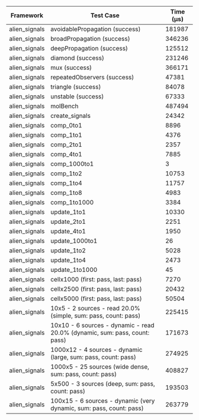 | Framework | Test Case | Time (μs) |
| --- | --- | --- |
| alien_signals | avoidablePropagation (success) | 181987 |
| alien_signals | broadPropagation (success) | 346236 |
| alien_signals | deepPropagation (success) | 125512 |
| alien_signals | diamond (success) | 231246 |
| alien_signals | mux (success) | 366171 |
| alien_signals | repeatedObservers (success) | 47381 |
| alien_signals | triangle (success) | 84078 |
| alien_signals | unstable (success) | 67333 |
| alien_signals | molBench | 487494 |
| alien_signals | create_signals | 24342 |
| alien_signals | comp_0to1 | 8896 |
| alien_signals | comp_1to1 | 4376 |
| alien_signals | comp_2to1 | 2357 |
| alien_signals | comp_4to1 | 7885 |
| alien_signals | comp_1000to1 | 3 |
| alien_signals | comp_1to2 | 10753 |
| alien_signals | comp_1to4 | 11757 |
| alien_signals | comp_1to8 | 4983 |
| alien_signals | comp_1to1000 | 3384 |
| alien_signals | update_1to1 | 10330 |
| alien_signals | update_2to1 | 2251 |
| alien_signals | update_4to1 | 1950 |
| alien_signals | update_1000to1 | 26 |
| alien_signals | update_1to2 | 5028 |
| alien_signals | update_1to4 | 2473 |
| alien_signals | update_1to1000 | 45 |
| alien_signals | cellx1000 (first: pass, last: pass) | 7270 |
| alien_signals | cellx2500 (first: pass, last: pass) | 20432 |
| alien_signals | cellx5000 (first: pass, last: pass) | 50504 |
| alien_signals | 10x5 - 2 sources - read 20.0% (simple, sum: pass, count: pass) | 225415 |
| alien_signals | 10x10 - 6 sources - dynamic - read 20.0% (dynamic, sum: pass, count: pass) | 171673 |
| alien_signals | 1000x12 - 4 sources - dynamic (large, sum: pass, count: pass) | 274925 |
| alien_signals | 1000x5 - 25 sources (wide dense, sum: pass, count: pass) | 408827 |
| alien_signals | 5x500 - 3 sources (deep, sum: pass, count: pass) | 193503 |
| alien_signals | 100x15 - 6 sources - dynamic (very dynamic, sum: pass, count: pass) | 263779 |
